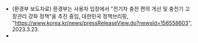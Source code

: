 - (환경부 보도자료) 환경부는 사용자 입장에서 "전기차 충전 편의 개선 및 충전기 고장관리 강화 정책"을 추진 중임, 대한민국 정책브리핑, "https://www.korea.kr/news/pressReleaseView.do?newsId=156558603", 2023.3.23.
- 
